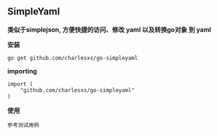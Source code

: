 ## SimpleYaml ##

**类似于simplejson, 方便快捷的访问、修改 yaml 以及转换go对象 到 yaml**

**安装**

    go get github.com/charlesxs/go-simpleyaml
    
**importing**

    import (
        "github.com/charlesxs/go-simpleyaml"
    )
    
**使用**

    参考测试用例
    
    
